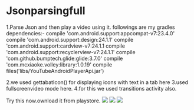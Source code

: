 # Jsonparsingfull
1.Parse Json and then play a video using it.
followings are my gradles dependencies:-
compile 'com.android.support:appcompat-v7:23.4.0'
    compile 'com.android.support:design:24.1.1'
    compile 'com.android.support:cardview-v7:24.1.1
    compile 'com.android.support:recyclerview-v7:24.1.1'
    compile 'com.github.bumptech.glide:glide:3.7.0'
    compile 'com.mcxiaoke.volley:library:1.0.19'
    compile files('libs/YouTubeAndroidPlayerApi.jar')
    
    
2.we used gettabatIcon() for displaying icons with text in a tab here
3.used fullscreenvideo mode here.
4.for this we used transitions activity also.



Try this now.ownload it from playstore.
<a href="https://play.google.com/store/apps/details?id=com.baj.vikas.wasa"><img src="https://github.com/vikashumain/Jsonparsingfull/blob/master/google-play-badge%20(1).png"></a>
<img src="https://github.com/vikashumain/Jsonparsingfull/blob/master/Screenshot_2017-02-10-13-43-13.png">
<img src="https://github.com/vikashumain/Jsonparsingfull/blob/master/Screenshot_2017-02-10-13-44-45.png">
